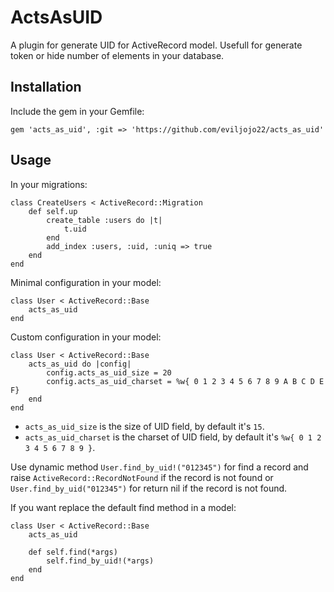 ActsAsUID
======================

A plugin for generate UID for ActiveRecord model. Usefull for generate token or hide number of elements in your database.

Installation
------------

Include the gem in your Gemfile:

    gem 'acts_as_uid', :git => 'https://github.com/eviljojo22/acts_as_uid'


Usage
-----

In your migrations:
	
	class CreateUsers < ActiveRecord::Migration
		def self.up
			create_table :users do |t|
				t.uid
			end
			add_index :users, :uid, :uniq => true
		end
	end
	

Minimal configuration in your model:
	
	class User < ActiveRecord::Base
		acts_as_uid
	end

Custom configuration in your model:
	
	class User < ActiveRecord::Base
		acts_as_uid do |config|
			config.acts_as_uid_size = 20
			config.acts_as_uid_charset = %w{ 0 1 2 3 4 5 6 7 8 9 A B C D E F}
		end
	end

* `acts_as_uid_size` is the size of UID field, by default it's `15`.
* `acts_as_uid_charset` is the charset of UID field, by default it's `%w{ 0 1 2 3 4 5 6 7 8 9 }`.

Use dynamic method `User.find_by_uid!("012345")` for find a record and raise `ActiveRecord::RecordNotFound` if the record is not found or `User.find_by_uid("012345")` for return nil if the record is not found.

If you want replace the default find method in a model:

	class User < ActiveRecord::Base
		acts_as_uid
		
		def self.find(*args)
			self.find_by_uid!(*args)
		end
	end	
